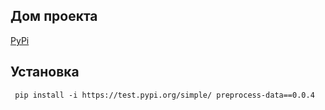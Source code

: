 <h2>Дом проекта</h2>
<a href = "https://test.pypi.org/project/preprocess-data/0.0.4/">PyPi</a>

<h2>Установка</h2>
<code> pip install -i https://test.pypi.org/simple/ preprocess-data==0.0.4 </code>